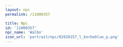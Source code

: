 ```yaml
---
layout: npc
permalink: /11000357

title: Npc
id: '11000357'
npc_name: 'Walbo'
icon_url: 'portrait/npc/02020157_l_kerbeblue_p.png'
---
```


